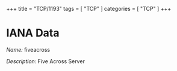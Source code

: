 +++
title = "TCP/1193"
tags = [ "TCP" ]
categories = [ "TCP" ]
+++

# IANA Data

_Name:_ fiveacross

_Description:_ Five Across Server

